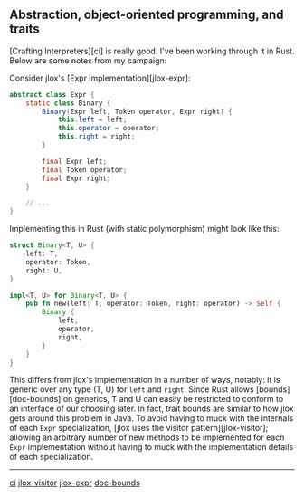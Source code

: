 ## Abstraction, object-oriented programming, and traits

[Crafting Interpreters][ci] is really good. I've been working through it in Rust.
Below are some notes from my campaign:

Consider jlox's [Expr implementation][jlox-expr]:
```java
abstract class Expr {
    static class Binary {
        Binary(Expr left, Token operator, Expr right) {
            this.left = left;
            this.operator = operator;
            this.right = right;
        }

        final Expr left;
        final Token operator;
        final Expr right;
    }

    // ...
}
```

Implementing this in Rust (with static polymorphism) might look like this:
```rust
struct Binary<T, U> {
    left: T,
    operator: Token,
    right: U,
}

impl<T, U> for Binary<T, U> {
    pub fn new(left: T, operator: Token, right: operator) -> Self {
        Binary {
            left,
            operator,
            right,
        }
    }
}
```

This differs from jlox's implementation in a number of ways, notably: it is
generic over any type (T, U) for `left` and `right`. Since Rust allows
[bounds][doc-bounds] on generics, T and U can easily be restricted to conform to
an interface of our choosing later. In fact, trait bounds are similar to how
jlox gets around this problem in Java. To avoid having to muck with the
internals of each `Expr` specialization, [jlox uses the visitor
pattern][jlox-visitor]; allowing an arbitrary number of new methods to be
implemented for each `Expr` implementation without having to muck with the
implementation details of each specialization.

---
[ci](http://www.craftinginterpreters.com/)
[jlox-visitor](https://github.com/munificent/craftinginterpreters/blob/3dc7cc2030b26dc747d339cde4aa31dad1189b7b/java/com/craftinginterpreters/lox/Expr.java#L7)
[jlox-expr](https://github.com/munificent/craftinginterpreters/blob/3dc7cc2030b26dc747d339cde4aa31dad1189b7b/java/com/craftinginterpreters/lox/Expr.java#L40)
[doc-bounds](https://doc.rust-lang.org/stable/rust-by-example/generics/bounds.html)

